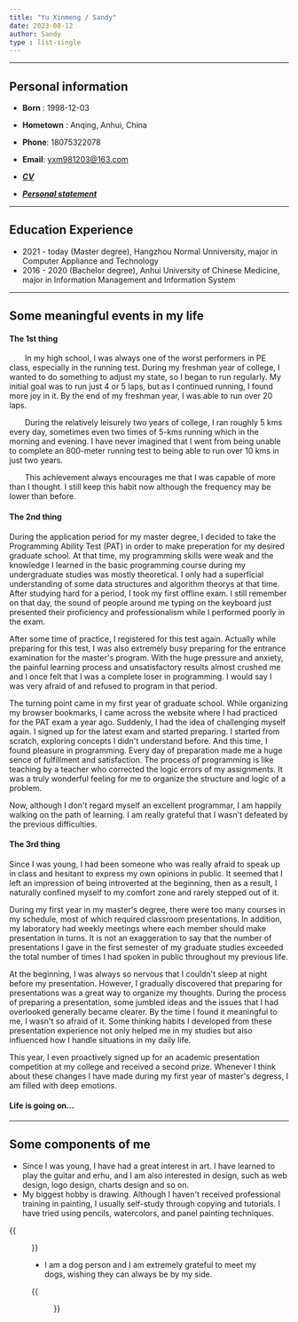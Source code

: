 ```yaml
---
title: "Yu Xinmeng / Sandy"
date: 2023-08-12
author: Sandy
type : list-single
---
```

---

## **Personal information**

- **Born** : 1998-12-03             

- **Hometown** : Anqing, Anhui, China

- **Phone**: 18075322078            

- **Email**: yxm981203@163.com

- [***CV***](https://wooooov.github.io/files/CV.pdf)    

- [***Personal statement***](https://wooooov.github.io/files/PersonalStatement.pdf) 



---

## **Education Experience**
- 2021 - today (Master degree), Hangzhou Normal Unniversity, major in Computer Appliance and Technology
- 2016 - 2020 (Bachelor degree), Anhui University of Chinese Medicine, major in Information Management and Information System

---

## **Some meaningful events in my life**
#### The 1st thing
&emsp;&emsp;In my high school, I was always one of the worst performers in PE class, especially in the running test. During my freshman year of college, I wanted to do something to adjust my state, so I began to run regularly. My initial goal was to run just 4 or 5 laps, but as I continued running, I found more joy in it. By the end of my freshman year, I was able to run over 20 laps. 

&emsp;&emsp;During the relatively leisurely two years of college, I ran roughly 5 kms every day, sometimes even two times of 5-kms running which in the morning and evening. I have never imagined that I went from being unable to complete an 800-meter running test to being able to run over 10 kms in just two years. 

&emsp;&emsp;This achievement always encourages me that I was capable of more than I thought. I still keep this habit now although the frequency may be lower than before.

#### The 2nd thing
During the application period for my master degree, I decided to take the Programming Ability Test (PAT) in order to make preperation for my desired graduate school. At that time, my programming skills were weak and the knowledge I learned in the basic programming course during my undergraduate studies was mostly theoretical. I only had a superficial understanding of some data structures and algorithm theorys at that time. After studying hard for a period, I took my first offline exam. I still remember on that day, the sound of people around me typing on the keyboard  just presented their proficiency and professionalism while I performed poorly in the exam.

After some time of practice, I registered for this test again. Actually while preparing for this test, I was also extremely busy preparing for the entrance examination for the master's program. With the huge pressure and anxiety, the painful learning process and unsatisfactory results almost crushed me and I once felt that I was a complete loser in programming. I would say I was very afraid of and refused to program in that period.

The turning point came in my first year of graduate school. While organizing my browser bookmarks, I came across the website where I had practiced for the PAT exam a year ago. Suddenly, I had the idea of challenging myself again. I signed up for the latest exam and started preparing. I started from scratch, exploring concepts I didn't understand before. And this time, I found pleasure in programming. Every day of preparation made me a huge sence of fulfillment and satisfaction. The process of programming is like teaching by a teacher who corrected the logic errors of my assignments. It was a truly wonderful feeling for me to organize the structure and logic of a problem.

Now, although I don't regard myself an excellent programmar, I am happily walking on the path of learning. I am really grateful that I wasn't defeated by the previous difficulties.

#### The 3rd thing
Since I was young, I had been someone who was really afraid to speak up in class and hesitant to express my own opinions in public. It seemed that I left an impression of being introverted at the beginning, then as a result, I naturally confined myself to my comfort zone and rarely stepped out of it.

During my first year in my master's degree, there were too many courses in my schedule, most of which required classroom presentations. In addition, my laboratory had weekly meetings where each member should make presentation in turns. It is not an exaggeration to say that the number of presentations I gave in the first semester of my graduate studies exceeded the total number of times I had spoken in public throughout my previous life.

At the beginning, I was always so nervous that I couldn't sleep at night before my presentation. However, I gradually discovered that preparing for presentations was a great way to organize my thoughts. During the process of preparing a presentation, some jumbled ideas and the issues that I had overlooked generally became clearer. By the time I found it meaningful to me, I wasn't so afraid of it. Some thinking habits I developed from these presentation experience not only helped me in my studies but also influenced how I handle situations in my daily life. 

This year, I even proactively signed up for an academic presentation competition at my college and received a second prize. Whenever I think about these changes I have made during my first year of master's degress, I am filled with deep emotions.

#### Life is going on...

---

## **Some components of me**
- Since I was young, I have had a great interest in art. I have learned to play the guitar and erhu, and I am also interested in design, such as web design, logo design, charts design and so on. 
- My biggest hobby is drawing. Although I haven't received professional training in painting, I usually self-study through copying and tutorials. I have tried using pencils, watercolors, and panel painting techniques.

{{<figure src="/images/sandy.jpg" title="This painting was created by myself using Procreate on iPad" width="300">}}

- I am a dog person and I am extremely grateful to meet my dogs, wishing they can always be by my side.

{{<figure src="/images/mydog.jpg" title="They are Coco, Tiaotiao, and Guagua (from left to right)." width="300">}}


